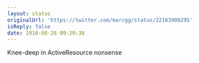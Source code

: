 ```yaml
---
layout: status
originalUrl: 'https://twitter.com/marcgg/status/22163908295'
isReply: false
date: 2010-08-26 09:29:38
---
```


Knee-deep in ActiveResource nonsense
